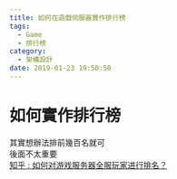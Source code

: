 ```yaml
---
title: 如何在遊戲伺服器實作排行榜
tags:
  - Game
  - 排行榜
category:
  - 架構設計
date: 2019-01-23 19:50:50
---
```

# 如何實作排行榜 #

其實想辦法排前幾百名就可  
後面不太重要  
[知乎 : 如何对游戏服务器全服玩家进行排名？](https://www.zhihu.com/question/27933771)